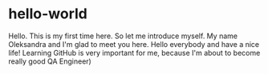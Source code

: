 # hello-world
Hello. This is my first time here. So let me introduce myself. My name Oleksandra and I'm glad to meet you here. Hello everybody and have a nice life!
Learning GitHub is very important for me, because I'm about to become really good QA Engineer)
